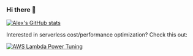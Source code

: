 ### Hi there 👋

[![Alex's GitHub stats](https://github-readme-stats.vercel.app/api?username=alexcasalboni&show_icons=true&theme=gruvbox&custom_title=Alex%27s%20GitHub%20Stats&include_all_commits=true)](https://github.com/anuraghazra/github-readme-stats)


Interested in serverless cost/performance optimization? Check this out:

[![AWS Lambda Power Tuning](https://github-readme-stats.vercel.app/api/pin/?username=alexcasalboni&repo=aws-lambda-power-tuning&theme=gruvbox)](https://github.com/alexcasalboni/aws-lambda-power-tuning)

<!--
**alexcasalboni/alexcasalboni** is a ✨ _special_ ✨ repository because its `README.md` (this file) appears on your GitHub profile.

Here are some ideas to get you started:

- 🔭 I’m currently working on ...
- 🌱 I’m currently learning ...
- 👯 I’m looking to collaborate on ...
- 🤔 I’m looking for help with ...
- 💬 Ask me about ...
- 📫 How to reach me: ...
- 😄 Pronouns: ...
- ⚡ Fun fact: ...
-->

